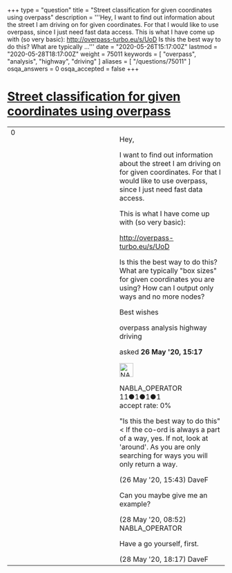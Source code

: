 +++
type = "question"
title = "Street classification for given coordinates using overpass"
description = '''Hey, I want to find out information about the street I am driving on for given coordinates. For that I would like to use overpass, since I just need fast data access. This is what I have come up with (so very basic): http://overpass-turbo.eu/s/UoD Is this the best way to do this? What are typically ...'''
date = "2020-05-26T15:17:00Z"
lastmod = "2020-05-28T18:17:00Z"
weight = 75011
keywords = [ "overpass", "analysis", "highway", "driving" ]
aliases = [ "/questions/75011" ]
osqa_answers = 0
osqa_accepted = false
+++

<div class="headNormal">

# [Street classification for given coordinates using overpass](/questions/75011/street-classification-for-given-coordinates-using-overpass)

</div>

<div id="main-body">

<div id="askform">

<table id="question-table" style="width:100%;">
<colgroup>
<col style="width: 50%" />
<col style="width: 50%" />
</colgroup>
<tbody>
<tr>
<td style="width: 30px; vertical-align: top"><div class="vote-buttons">
<span id="post-75011-upvote" class="ajax-command post-vote up" rel="nofollow" title="I like this post (click again to cancel)"> </span>
<div id="post-75011-score" class="post-score" title="current number of votes">
0
</div>
<span id="post-75011-downvote" class="ajax-command post-vote down" rel="nofollow" title="I dont like this post (click again to cancel)"> </span> <span id="favorite-mark" class="ajax-command favorite-mark" rel="nofollow" title="mark/unmark this question as favorite (click again to cancel)"> </span>
<div id="favorite-count" class="favorite-count">
&#10;</div>
</div></td>
<td><div id="item-right">
<div class="question-body">
<p>Hey,</p>
<p>I want to find out information about the street I am driving on for given coordinates. For that I would like to use overpass, since I just need fast data access.</p>
<p>This is what I have come up with (so very basic):</p>
<p><a href="http://overpass-turbo.eu/s/UoD">http://overpass-turbo.eu/s/UoD</a></p>
<p>Is this the best way to do this? What are typically "box sizes" for given coordinates you are using? How can I output only ways and no more nodes?</p>
<p>Best wishes</p>
</div>
<div id="question-tags" class="tags-container tags">
<span class="post-tag tag-link-overpass" rel="tag" title="see questions tagged &#39;overpass&#39;">overpass</span> <span class="post-tag tag-link-analysis" rel="tag" title="see questions tagged &#39;analysis&#39;">analysis</span> <span class="post-tag tag-link-highway" rel="tag" title="see questions tagged &#39;highway&#39;">highway</span> <span class="post-tag tag-link-driving" rel="tag" title="see questions tagged &#39;driving&#39;">driving</span>
</div>
<div id="question-controls" class="post-controls">
&#10;</div>
<div class="post-update-info-container">
<div class="post-update-info post-update-info-user">
<p>asked <strong>26 May '20, 15:17</strong></p>
<img src="https://secure.gravatar.com/avatar/f3a4586be3b49845adc2d721260ca658?s=32&amp;d=identicon&amp;r=g" class="gravatar" width="32" height="32" alt="NABLA_OPERATOR&#39;s gravatar image" />
<p><span>NABLA_OPERATOR</span><br />
<span class="score" title="11 reputation points">11</span><span title="1 badges"><span class="badge1">●</span><span class="badgecount">1</span></span><span title="1 badges"><span class="silver">●</span><span class="badgecount">1</span></span><span title="1 badges"><span class="bronze">●</span><span class="badgecount">1</span></span><br />
<span class="accept_rate" title="Rate of the user&#39;s accepted answers">accept rate:</span> <span title="NABLA_OPERATOR has no accepted answers">0%</span></p>
</div>
</div>
<div id="comments-container-75011" class="comments-container">
<span id="75014"></span>
<div id="comment-75014" class="comment">
<div id="post-75014-score" class="comment-score">
&#10;</div>
<div class="comment-text">
<p>"Is this the best way to do this" &lt; If the co-ord is always a part of a way, yes. If not, look at 'around'. As you are only searching for ways you will only return a way.</p>
</div>
<div id="comment-75014-info" class="comment-info">
<span class="comment-age">(26 May '20, 15:43)</span> <span class="comment-user userinfo">DaveF</span>
</div>
</div>
<span id="75033"></span>
<div id="comment-75033" class="comment">
<div id="post-75033-score" class="comment-score">
&#10;</div>
<div class="comment-text">
<p>Can you maybe give me an example?</p>
</div>
<div id="comment-75033-info" class="comment-info">
<span class="comment-age">(28 May '20, 08:52)</span> <span class="comment-user userinfo">NABLA_OPERATOR</span>
</div>
</div>
<span id="75042"></span>
<div id="comment-75042" class="comment">
<div id="post-75042-score" class="comment-score">
&#10;</div>
<div class="comment-text">
<p>Have a go yourself, first.</p>
</div>
<div id="comment-75042-info" class="comment-info">
<span class="comment-age">(28 May '20, 18:17)</span> <span class="comment-user userinfo">DaveF</span>
</div>
</div>
</div>
<div id="comment-tools-75011" class="comment-tools">
&#10;</div>
<div class="clear">
&#10;</div>
<div id="comment-75011-form-container" class="comment-form-container">
&#10;</div>
<div class="clear">
&#10;</div>
</div></td>
</tr>
</tbody>
</table>

</div>

</div>


